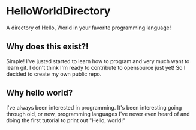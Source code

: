 # HelloWorldDirectory
A directory of Hello, World in your favorite programming language!

## Why does this exist?!
Simple! I've justed started to learn how to program and very much want to learn git. I don't think I'm ready to contribute to opensource just yet! So I decided to create my own public repo.

## Why hello world?
I've always been interested in programming. It's been interesting going through old, or new, programming languages I've never even heard of and doing the first tutorial to print out "Hello, world!"
